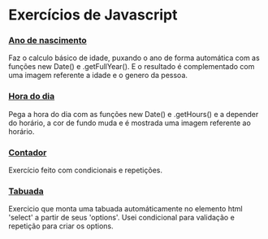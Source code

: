 # Exercícios de Javascript

### [Ano de nascimento](https://github.com/ViniciusCoutt/exercicios-js/tree/main/anodenascimento)

Faz o calculo básico de idade, puxando o ano de forma automática com as funções new Date() e .getFullYear(). E o resultado é complementado com uma imagem referente a idade e o genero da pessoa. 

### [Hora do dia](https://github.com/ViniciusCoutt/exercicios-js/tree/main/horadodia)

Pega a hora do dia com as funções new Date() e .getHours() e a depender do horário, a cor de fundo muda e é mostrada uma imagem referente ao horário.

### [Contador](https://github.com/ViniciusCoutt/exercicios-js/tree/main/contador)

Exercício feito com condicionais e repetições. 

### [Tabuada](https://github.com/ViniciusCoutt/exercicios-js/tree/main/tabuada)

Exercicio que monta uma tabuada automáticamente no elemento html 'select' a partir de seus 'options'. Usei condicional para validação e repetição para criar os options.



